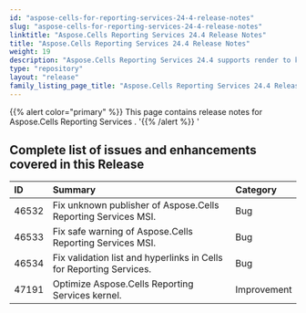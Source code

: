 ```yaml
---
id: "aspose-cells-for-reporting-services-24-4-release-notes"
slug: "aspose-cells-for-reporting-services-24-4-release-notes"
linktitle: "Aspose.Cells Reporting Services 24.4 Release Notes"
title: "Aspose.Cells Reporting Services 24.4 Release Notes"
weight: 19
description: "Aspose.Cells Reporting Services 24.4 supports render to kinds of format reports. e.g. Xlsx, Pdf, Json, Docx, Pptx, Html, Svg, Ods, Png, and so on."
type: "repository"
layout: "release"
family_listing_page_title: "Aspose.Cells Reporting Services 24.4 Release Notes"
---
```


{{% alert color="primary" %}}
This page contains release notes for Aspose.Cells Reporting Services .
'{{% /alert %}} '
## **Complete list of issues and enhancements covered in this Release**

|**ID**|**Summary**|**Category**|
| :- | :- | :- |
| 46532 | Fix unknown publisher of Aspose.Cells Reporting Services MSI. | Bug
| 46533 | Fix safe warning of Aspose.Cells Reporting Services MSI. | Bug
| 46534 | Fix validation list and hyperlinks in Cells for Reporting Services. | Bug
| 47191 | Optimize Aspose.Cells Reporting Services kernel. | Improvement

